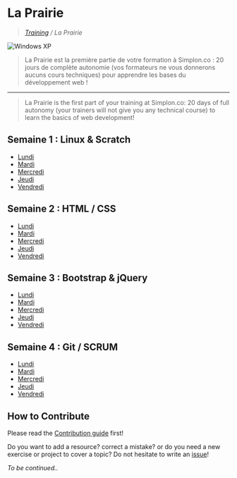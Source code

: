 # La Prairie

>_[Training](https://github.com/simplonco/training) / La Prairie_

![Windows XP](http://img.20mn.fr/r5SvxqSZSrWS4W587_eJxw/2048x1536-fit_fond-ecran-defaut-windows-xp.jpg)

> La Prairie est la première partie de votre formation à Simplon.co :
> 20 jours de complète autonomie (vos formateurs ne vous donnerons aucuns cours techniques) pour apprendre les bases du développement web !

---

> La Prairie is the first part of your training at Simplon.co:
> 20 days of full autonomy (your trainers will not give you any technical course) to learn the basics of web development!

## Semaine 1 : Linux & Scratch

* [Lundi](https://github.com/simplonco/prairie/blob/master/activities/day_01.md)
* [Mardi](https://github.com/simplonco/prairie/blob/master/activities/day_02.md)
* [Mercredi](https://github.com/simplonco/prairie/blob/master/activities/day_03.md)
* [Jeudi](https://github.com/simplonco/prairie/blob/master/activities/day_04.md)
* [Vendredi](https://github.com/simplonco/prairie/blob/master/activities/day_05.md)

## Semaine 2 : HTML / CSS

* [Lundi](https://github.com/simplonco/prairie/blob/master/activities/day_06.md)
* [Mardi](https://github.com/simplonco/prairie/blob/master/activities/day_07.md)
* [Mercredi](https://github.com/simplonco/prairie/blob/master/activities/day_08.md)
* [Jeudi](https://github.com/simplonco/prairie/blob/master/activities/day_09.md)
* [Vendredi](https://github.com/simplonco/prairie/blob/master/activities/day_10.md)

## Semaine 3 : Bootstrap & jQuery

* [Lundi](https://github.com/simplonco/prairie/blob/master/activities/day_11.md)
* [Mardi](https://github.com/simplonco/prairie/blob/master/activities/day_12.md)
* [Mercredi](https://github.com/simplonco/prairie/blob/master/activities/day_13.md)
* [Jeudi](https://github.com/simplonco/prairie/blob/master/activities/day_14.md)
* [Vendredi](https://github.com/simplonco/prairie/blob/master/activities/day_15.md)

## Semaine 4 : Git / SCRUM

* [Lundi](https://github.com/simplonco/prairie/blob/master/activities/day_16.md)
* [Mardi](https://github.com/simplonco/prairie/blob/master/activities/day_17.md)
* [Mercredi](https://github.com/simplonco/prairie/blob/master/activities/day_18.md)
* [Jeudi](https://github.com/simplonco/prairie/blob/master/activities/day_19.md)
* [Vendredi](https://github.com/simplonco/prairie/blob/master/activities/day_20.md)

## How to Contribute

Please read the [Contribution guide](https://github.com/simplonco/training/blob/master/CONTRIBUTING.md) first!

Do you want to add a resource? correct a mistake? or do you need a new exercise or project to cover a topic?
Do not hesitate to write an [issue](https://github.com/simplonco/prairie/issues)!

_To be continued.._
